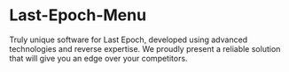 # Last-Epoch-Menu
Truly unique software for Last Epoch, developed using advanced technologies and reverse expertise. We proudly present a reliable solution that will give you an edge over your competitors.
